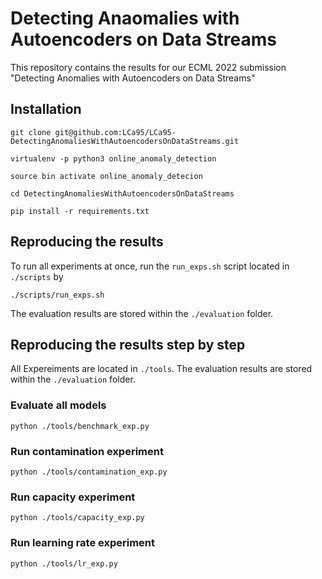 # Detecting Anaomalies with Autoencoders on Data Streams 

This repository contains the results for our ECML 2022 submission "Detecting Anomalies with Autoencoders on Data Streams"

## Installation
```shell
git clone git@github.com:LCa95/LCa95-DetectingAnomaliesWithAutoencodersOnDataStreams.git
```
```shell
virtualenv -p python3 online_anomaly_detection
```
```shell
source bin activate online_anomaly_detecion
```
```shell
cd DetectingAnomaliesWithAutoencodersOnDataStreams
```
```shell
pip install -r requirements.txt
```
## Reproducing the results
To run all experiments at once, run the `run_exps.sh` script located in `./scripts` by
```shell
./scripts/run_exps.sh
```
The evaluation results are stored within the `./evaluation` folder.

## Reproducing the results step by step
All Expereiments are located in `./tools`.
The evaluation results are stored within the `./evaluation` folder.

### Evaluate all models
```shell
python ./tools/benchmark_exp.py
```
### Run contamination experiment
```shell
python ./tools/contamination_exp.py
```
### Run capacity experiment
```shell
python ./tools/capacity_exp.py
```
### Run learning rate experiment
```shell
python ./tools/lr_exp.py
```





